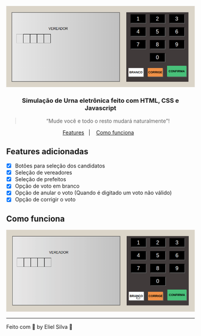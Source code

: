 <p align="center">
  <img alt="urna" src="img/urna_readme.png" />
</p>

<h3 align="center">
  Simulação de Urna eletrônica feito com HTML, CSS e Javascript
</h3>

<blockquote align="center">“Mude você e todo o resto mudará naturalmente”!</blockquote>

<p align="center">
  <a href="#features-adicionadas">Features</a>&nbsp;&nbsp;&nbsp;|&nbsp;&nbsp;&nbsp;
  <a href="#features-adicionadas">Como funciona</a>&nbsp;&nbsp;&nbsp;
</p>

## Features adicionadas

- [X] Botôes para seleção dos candidatos
- [X] Seleção de vereadores
- [X] Seleção de prefeitos
- [X] Opção de voto em branco 
- [X] Opção de anular o voto (Quando é digitado um voto não válido)
- [X] Opção de corrigir o voto

## Como funciona

<img src="img/urna_readme.gif">

---

Feito com 💜 by Eliel Silva :wave: